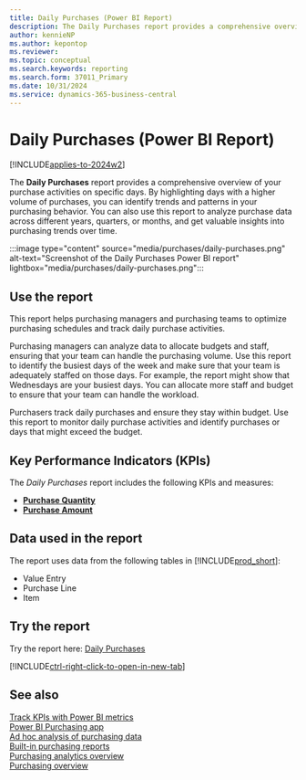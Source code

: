```yaml
---
title: Daily Purchases (Power BI Report)
description: The Daily Purchases report provides a comprehensive overview of your organization's purchase activities on specific days.
author: kennieNP
ms.author: kepontop
ms.reviewer:
ms.topic: conceptual
ms.search.keywords: reporting
ms.search.form: 37011_Primary
ms.date: 10/31/2024
ms.service: dynamics-365-business-central
---
```

# Daily Purchases (Power BI Report)

[!INCLUDE[applies-to-2024w2](includes/applies-to-2024w2.md)]

The **Daily Purchases** report provides a comprehensive overview of your purchase activities on specific days. By highlighting days with a higher volume of purchases, you can identify trends and patterns in your purchasing behavior. You can also use this report to analyze purchase data across different years, quarters, or months, and get valuable insights into purchasing trends over time.

:::image type="content" source="media/purchases/daily-purchases.png" alt-text="Screenshot of the Daily Purchases Power BI report" lightbox="media/purchases/daily-purchases.png":::

## Use the report

This report helps purchasing managers and purchasing teams to optimize purchasing schedules and track daily purchase activities.

Purchasing managers can analyze data to allocate budgets and staff, ensuring that your team can handle the purchasing volume. Use this report to identify the busiest days of the week and make sure that your team is adequately staffed on those days. For example, the report might show that Wednesdays are your busiest days. You can allocate more staff and budget to ensure that your team can handle the workload.

Purchasers track daily purchases and ensure they stay within budget. Use this report to monitor daily purchase activities and identify purchases or days that might exceed the budget.


## Key Performance Indicators (KPIs)

The *Daily Purchases* report includes the following KPIs and measures: 

- [**Purchase Quantity**](purchases-powerbi-kpis.md#purchase-quantity)  
- [**Purchase Amount**](purchases-powerbi-kpis.md#purchase-amount)


## Data used in the report

The report uses data from the following tables in [!INCLUDE[prod_short](includes/prod_short.md)]:

- Value Entry
- Purchase Line
- Item

## Try the report

Try the report here: [Daily Purchases](https://businesscentral.dynamics.com?page=37011)

[!INCLUDE[ctrl-right-click-to-open-in-new-tab](includes/ctrl-right-click-to-open-in-new-tab.md)]

## See also

[Track KPIs with Power BI metrics](track-kpis-with-power-bi-metrics.md)  
[Power BI Purchasing app](purchases-powerbi-app.md)  
[Ad hoc analysis of purchasing data](ad-hoc-analysis-purchasing.md)  
[Built-in purchasing reports](purchase-reports.md)  
[Purchasing analytics overview](purchasing-analytics-overview.md)  
[Purchasing overview](purchasing-manage-purchasing.md)